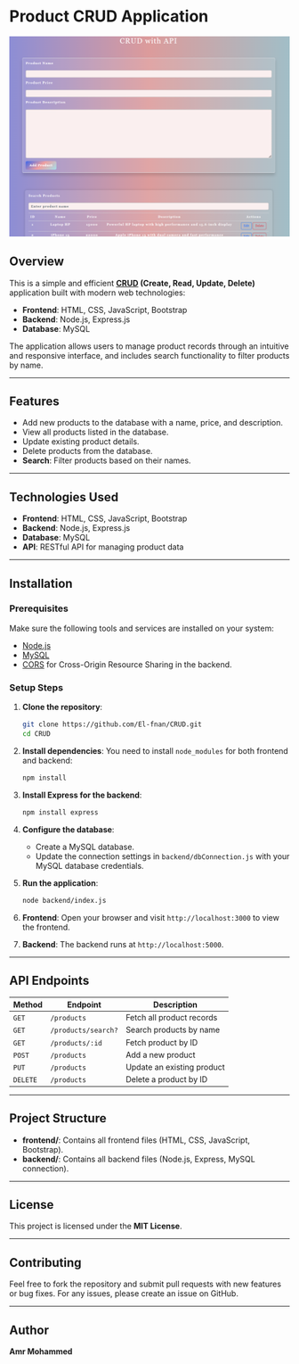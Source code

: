 
# **Product CRUD Application**

![Product CRUD](screenshots/CRUD.png)

## **Overview**

This is a simple and efficient **<a href="https://www.codecademy.com/articles/what-is-crud">CRUD</a> (Create, Read, Update, Delete)** application built with modern web technologies:

- **Frontend**: HTML, CSS, JavaScript, Bootstrap
- **Backend**: Node.js, Express.js
- **Database**: MySQL

The application allows users to manage product records through an intuitive and responsive interface, and includes search functionality to filter products by name.

---

## **Features**

- Add new products to the database with a name, price, and description.
- View all products listed in the database.
- Update existing product details.
- Delete products from the database.
- **Search**: Filter products based on their names.

---

## **Technologies Used**

- **Frontend**: HTML, CSS, JavaScript, Bootstrap
- **Backend**: Node.js, Express.js
- **Database**: MySQL
- **API**: RESTful API for managing product data

---

## **Installation**

### **Prerequisites**

Make sure the following tools and services are installed on your system:

- [Node.js](https://nodejs.org/en/)
- [MySQL](https://www.mysql.com/)
- [CORS](https://www.npmjs.com/package/cors) for Cross-Origin Resource Sharing in the backend.

### **Setup Steps**

1. **Clone the repository**:
   ```bash
   git clone https://github.com/El-fnan/CRUD.git
   cd CRUD
   ```

2. **Install dependencies**:
   You need to install `node_modules` for both frontend and backend:
   ```bash
   npm install
   ```

3. **Install Express for the backend**:
   ```bash
   npm install express
   ```

4. **Configure the database**:
   - Create a MySQL database.
   - Update the connection settings in `backend/dbConnection.js` with your MySQL database credentials.

5. **Run the application**:
   ```bash
   node backend/index.js
   ```

6. **Frontend**:
   Open your browser and visit `http://localhost:3000` to view the frontend.

7. **Backend**:
   The backend runs at `http://localhost:5000`.

---

## **API Endpoints**

| Method  | Endpoint                 | Description                     |
|---------|--------------------------|---------------------------------|
| `GET`   | `/products`              | Fetch all product records       |
| `GET`   | `/products/search?`      | Search products by name         |
| `GET`   | `/products/:id`          | Fetch product by ID             |
| `POST`  | `/products`              | Add a new product               |
| `PUT`   | `/products`              | Update an existing product      |
| `DELETE`| `/products`              | Delete a product by ID          |

---

## **Project Structure**

- **frontend/**: Contains all frontend files (HTML, CSS, JavaScript, Bootstrap).
- **backend/**: Contains all backend files (Node.js, Express, MySQL connection).

---

## **License**

This project is licensed under the **MIT License**.

---

## **Contributing**

Feel free to fork the repository and submit pull requests with new features or bug fixes. For any issues, please create an issue on GitHub.

---

## **Author**

**Amr Mohammed**
